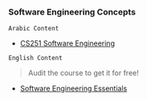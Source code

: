 ### Software Engineering Concepts
``Arabic Content``
- [CS251 Software Engineering](https://www.youtube.com/playlist?list=PLsnvpvHuTUbC-yJkvcf-Stp_kLwfesnn-)

``English Content``
> Audit the course to get it for free!
- [Software Engineering Essentials](https://www.edx.org/course/software-engineering-essentials)

